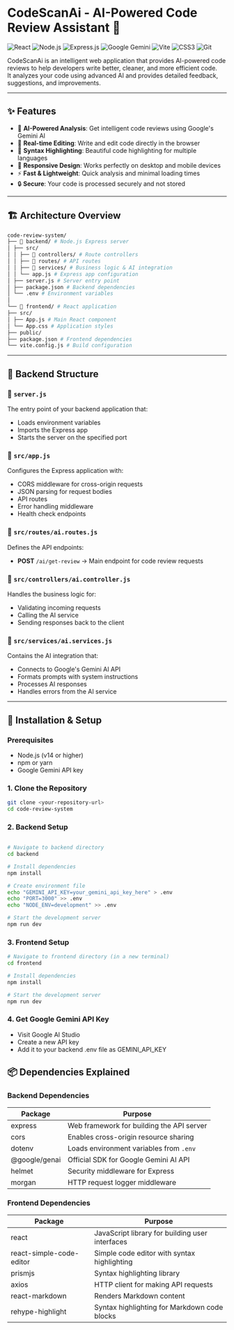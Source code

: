 # CodeScanAi - AI-Powered Code Review Assistant 🤖



![React](https://img.shields.io/badge/React-20232A?style=for-the-badge&logo=react&logoColor=61DAFB)
![Node.js](https://img.shields.io/badge/Node.js-339933?style=for-the-badge&logo=nodedotjs&logoColor=white)
![Express.js](https://img.shields.io/badge/Express.js-000000?style=for-the-badge&logo=express&logoColor=white)
![Google Gemini](https://img.shields.io/badge/Google%20Gemini-4285F4?style=for-the-badge&logo=google&logoColor=white)
![Vite](https://img.shields.io/badge/Vite-646CFF?style=for-the-badge&logo=vite&logoColor=white)
![CSS3](https://img.shields.io/badge/CSS3-1572B6?style=for-the-badge&logo=css3&logoColor=white)
![Git](https://img.shields.io/badge/Git-F05032?style=for-the-badge&logo=git&logoColor=white)


CodeScanAi is an intelligent web application that provides AI-powered code reviews to help developers write better, cleaner, and more efficient code.  
It analyzes your code using advanced AI and provides detailed feedback, suggestions, and improvements.

---

## ✨ Features

- 🤖 **AI-Powered Analysis**: Get intelligent code reviews using Google's Gemini AI  
- 📝 **Real-time Editing**: Write and edit code directly in the browser  
- 🎨 **Syntax Highlighting**: Beautiful code highlighting for multiple languages  
- 📱 **Responsive Design**: Works perfectly on desktop and mobile devices  
- ⚡ **Fast & Lightweight**: Quick analysis and minimal loading times  
- 🔒 **Secure**: Your code is processed securely and not stored  

---

## 🏗️ Architecture Overview

```bash
code-review-system/
├── 📁 backend/ # Node.js Express server
│ ├── src/
│ │ ├── 📁 controllers/ # Route controllers
│ │ ├── 📁 routes/ # API routes
│ │ ├── 📁 services/ # Business logic & AI integration
│ │ └── app.js # Express app configuration
│ ├── server.js # Server entry point
│ ├── package.json # Backend dependencies
│ └── .env # Environment variables
│
└── 📁 frontend/ # React application
├── src/
│ ├── App.js # Main React component
│ └── App.css # Application styles
├── public/
├── package.json # Frontend dependencies
└── vite.config.js # Build configuration
```


---

## 🔧 Backend Structure

### 📄 `server.js`
The entry point of your backend application that:
- Loads environment variables  
- Imports the Express app  
- Starts the server on the specified port  

### 📄 `src/app.js`
Configures the Express application with:
- CORS middleware for cross-origin requests  
- JSON parsing for request bodies  
- API routes  
- Error handling middleware  
- Health check endpoints  

### 📁 `src/routes/ai.routes.js`
Defines the API endpoints:
- **POST** `/ai/get-review` → Main endpoint for code review requests  

### 📁 `src/controllers/ai.controller.js`
Handles the business logic for:
- Validating incoming requests  
- Calling the AI service  
- Sending responses back to the client  

### 📁 `src/services/ai.services.js`
Contains the AI integration that:
- Connects to Google's Gemini AI API  
- Formats prompts with system instructions  
- Processes AI responses  
- Handles errors from the AI service  

---

## 🚀 Installation & Setup

### Prerequisites
- Node.js (v14 or higher)  
- npm or yarn  
- Google Gemini API key  

### 1. Clone the Repository
```bash
git clone <your-repository-url>
cd code-review-system

```

### 2. Backend Setup
```bash

# Navigate to backend directory
cd backend

# Install dependencies
npm install

# Create environment file
echo "GEMINI_API_KEY=your_gemini_api_key_here" > .env
echo "PORT=3000" >> .env
echo "NODE_ENV=development" >> .env

# Start the development server
npm run dev
```

### 3. Frontend Setup
```bash
# Navigate to frontend directory (in a new terminal)
cd frontend

# Install dependencies
npm install

# Start the development server
npm run dev
```

### 4. Get Google Gemini API Key
- Visit Google AI Studio
- Create a new API key
- Add it to your backend .env file as GEMINI_API_KEY


## 📦 Dependencies Explained

### Backend Dependencies
| Package       | Purpose                                       |
|---------------|-----------------------------------------------|
| express       | Web framework for building the API server     |
| cors          | Enables cross-origin resource sharing         |
| dotenv        | Loads environment variables from `.env`       |
| @google/genai | Official SDK for Google Gemini AI API         |
| helmet        | Security middleware for Express               |
| morgan        | HTTP request logger middleware                |

### Frontend Dependencies
| Package                  | Purpose                                           |
|---------------------------|---------------------------------------------------|
| react                    | JavaScript library for building user interfaces   |
| react-simple-code-editor  | Simple code editor with syntax highlighting       |
| prismjs                  | Syntax highlighting library                       |
| axios                    | HTTP client for making API requests               |
| react-markdown           | Renders Markdown content                          |
| rehype-highlight         | Syntax highlighting for Markdown code blocks      |




